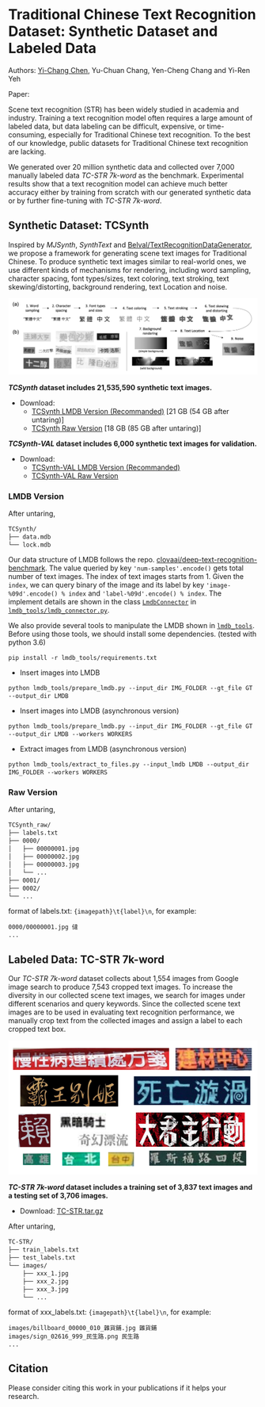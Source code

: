 # Traditional Chinese Text Recognition Dataset: Synthetic Dataset and Labeled Data

Authors: [Yi-Chang Chen](https://github.com/GitYCC), Yu-Chuan Chang, Yen-Cheng Chang and Yi-Ren Yeh

Paper: 

Scene text recognition (STR) has been widely studied in academia and industry. Training a text recognition model often requires a large amount of labeled data, but data labeling can be difficult, expensive, or time-consuming, especially for Traditional Chinese text recognition. To the best of our knowledge, public datasets for Traditional Chinese text recognition are lacking. 

We generated over 20 million synthetic data and collected over 7,000 manually labeled data *TC-STR 7k-word* as the benchmark. Experimental results show that a text recognition model can achieve much better accuracy either by training from scratch with our generated synthetic data or by further fine-tuning with *TC-STR 7k-word*.

## Synthetic Dataset: TCSynth

Inspired by *MJSynth*, *SynthText* and [Belval/TextRecognitionDataGenerator](https://github.com/Belval/TextRecognitionDataGenerator), we propose a framework for generating scene text images for Traditional Chinese. To produce synthetic text images similar to real-world ones, we use different kinds of mechanisms for rendering, including word sampling, character spacing, font types/sizes, text coloring, text stroking, text skewing/distorting, background rendering, text Location and noise.

![synth_text_pipeline](misc/synth_text_pipeline.png)

***TCSynth* dataset includes 21,535,590 synthetic text images.**

- Download: 
    - [TCSynth LMDB Version (Recommanded)](https://storage.googleapis.com/esun-ai/TCSynth.tar.gz) [21 GB (54 GB after untaring)]
    - [TCSynth Raw Version]() [18 GB (85 GB after untaring)]

***TCSynth-VAL* dataset includes 6,000 synthetic text images for validation.**

- Download: 
    - [TCSynth-VAL LMDB Version (Recommanded)](https://storage.googleapis.com/esun-ai/TCSynth-VAL.tar.gz)
    - [TCSynth-VAL Raw Version](https://storage.googleapis.com/esun-ai/TCSynth-VAL_raw.tar.gz)

### LMDB Version

After untaring,

```
TCSynth/
├── data.mdb
└── lock.mdb
```

Our data structure of LMDB follows the repo. [clovaai/deep-text-recognition-benchmark](https://github.com/clovaai/deep-text-recognition-benchmark). The value queried by key `'num-samples'.encode()` gets total number of text images. The index of text images starts from 1. Given the `index`, we can query binary of the image and its label by key `'image-%09d'.encode() % index` and `'label-%09d'.encode() % index`. The implement details are shown in the class [`LmdbConnector`](https://github.com/GitYCC/traditional-chinese-text-recogn-dataset/blob/main/lmdb_tools/lmdb_connector.py#L7) in [`lmdb_tools/lmdb_connector.py`](./lmdb_tools/lmdb_connector.py).

We also provide several tools to manipulate the LMDB shown in [`lmdb_tools`](./lmdb_tools). Before using those tools, we should install some dependencies. (tested with python 3.6)

```
pip install -r lmdb_tools/requirements.txt
```

- Insert images into LMDB

```
python lmdb_tools/prepare_lmdb.py --input_dir IMG_FOLDER --gt_file GT --output_dir LMDB
```

- Insert images into LMDB (asynchronous version)

```
python lmdb_tools/prepare_lmdb.py --input_dir IMG_FOLDER --gt_file GT --output_dir LMDB --workers WORKERS
```

- Extract images from LMDB (asynchronous version)

```
python lmdb_tools/extract_to_files.py --input_lmdb LMDB --output_dir IMG_FOLDER --workers WORKERS
```

### Raw Version

After untaring,

```
TCSynth_raw/
├── labels.txt
├── 0000/
│   ├── 00000001.jpg
│   ├── 00000002.jpg
│   ├── 00000003.jpg
│   └── ...
├── 0001/
├── 0002/
└── ...
```

format of labels.txt: `{imagepath}\t{label}\n`, for example:

```
0000/00000001.jpg 㒓
...
```

## Labeled Data: TC-STR 7k-word

Our *TC-STR 7k-word* dataset collects about 1,554 images from Google image search to produce 7,543 cropped text images. To increase the diversity in our collected scene text images, we search for images under different scenarios and query keywords. Since the collected scene text images are to be used in evaluating text recognition performance, we manually crop text from the collected images and assign a label to each cropped text box. 

![TC-STR_demo](misc/TC-STR_demo.png)

***TC-STR 7k-word* dataset includes a training set of 3,837 text images and a testing set of 3,706 images.**

- Download: [TC-STR.tar.gz](https://storage.googleapis.com/esun-ai/TC-STR.tar.gz)

After untaring,

```
TC-STR/
├── train_labels.txt
├── test_labels.txt
└── images/
    ├── xxx_1.jpg
    ├── xxx_2.jpg
    ├── xxx_3.jpg
    └── ...
```

format of xxx_labels.txt: `{imagepath}\t{label}\n`, for example:

```
images/billboard_00000_010_雜貨鋪.jpg 雜貨鋪
images/sign_02616_999_民生路.png 民生路
...
```

## Citation

Please consider citing this work in your publications if it helps your research.
```
```
